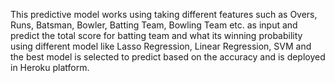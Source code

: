 This predictive model works using taking different features such as Overs, Runs, Batsman, Bowler, Batting Team, Bowling Team etc. as input and predict the total score for batting team and what its winning probability using different model like Lasso Regression, Linear Regression, SVM and the best model is selected to predict based on the accuracy and is deployed in Heroku platform.
